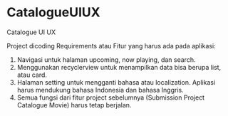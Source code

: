 # CatalogueUIUX
Catalogue UI UX

Project dicoding 
Requirements atau Fitur yang harus ada pada aplikasi:

1. Navigasi untuk halaman upcoming, now playing, dan search.
2. Menggunakan recyclerview untuk menampilkan data bisa berupa list, atau card.
3. Halaman setting untuk mengganti bahasa atau localization. Aplikasi harus mendukung bahasa Indonesia dan bahasa Inggris.
4. Semua fungsi dari fitur project sebelumnya (Submission Project Catalogue Movie) harus tetap berjalan.
